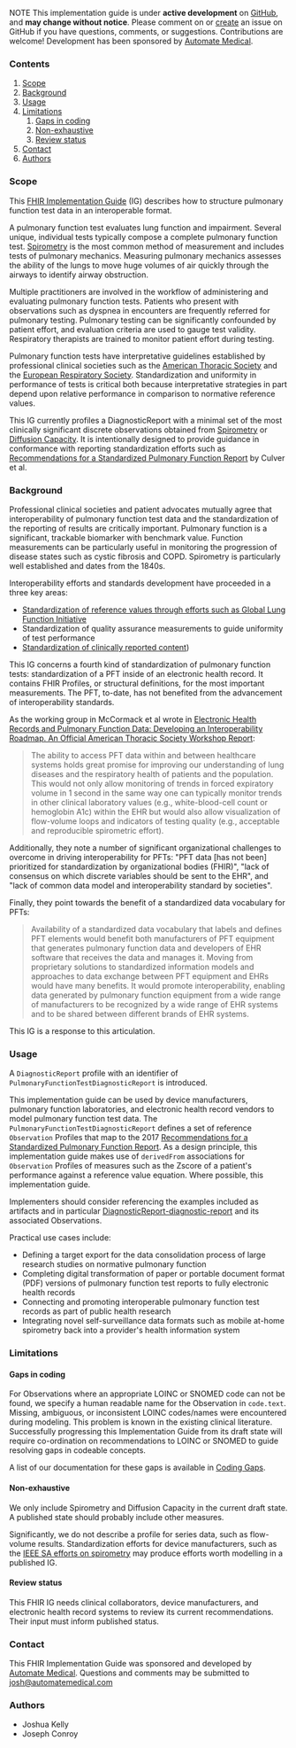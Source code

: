 <span class="label label-danger">NOTE</span> This implementation guide is under **active development** on [GitHub](https://github.com/automate-medical/pft-ig/issues), and **may change without notice**. Please comment on or [create](https://github.com/automate-medical/pft-ig/issues/new) an issue on GitHub if you have questions, comments, or suggestions. Contributions are welcome! Development has been sponsored by [Automate Medical](https://www.automatemedical.com/).

### Contents
1. [Scope](#scope)
2. [Background](#background)
3. [Usage](#usage)
4. [Limitations](#limitations)
    1. [Gaps in coding](#gaps-in-coding)
    2. [Non-exhaustive](#non-exhaustive)
    3. [Review status](#review-status)
6. [Contact](#contact)
7. [Authors](#authors)

### Scope

This [FHIR Implementation Guide](https://www.hl7.org/fhir/implementationguide.html) (IG) describes how to structure pulmonary function test data in an interoperable format.

A pulmonary function test evaluates lung function and impairment. Several unique, individual tests typically compose a complete pulmonary function test. [Spirometry](https://en.wikipedia.org/wiki/Spirometry) is the most common method of measurement and includes tests of pulmonary mechanics. Measuring pulmonary mechanics assesses the ability of the lungs to move huge volumes of air quickly through the airways to identify airway obstruction.

Multiple practitioners are involved in the workflow of administering and evaluating pulmonary function tests. Patients who present with observations such as dyspnea in encounters are frequently referred for pulmonary testing. Pulmonary testing can be significantly confounded by patient effort, and evaluation criteria are used to gauge test validity. Respiratory therapists are trained to monitor patient effort during testing.

Pulmonary function tests have interpretative guidelines established by professional clinical societies such as the [American Thoracic Society](https://www.thoracic.org/) and the [European Respiratory Society](https://www.ersnet.org/). Standardization and uniformity in performance of tests is critical both because interpretative strategies in part depend upon relative performance in comparison to normative reference values.

This IG currently profiles a DiagnosticReport with a minimal set of the most clinically significant discrete observations obtained from [Spirometry](https://en.wikipedia.org/wiki/Spirometry) or [Diffusion Capacity](https://en.wikipedia.org/wiki/Diffusing_capacity). It is intentionally designed to provide guidance in conformance with reporting standardization efforts such as [Recommendations for a Standardized Pulmonary Function Report](https://www.thoracic.org/statements/resources/pft/standardized-pulmonary-function-report.pdf) by Culver et al.

### Background

Professional clinical societies and patient advocates mutually agree that interoperability of pulmonary function test data and the standardization of the reporting of results are critically important. Pulmonary function is a significant, trackable biomarker with benchmark value. Function measurements can be particularly useful in monitoring the progression of disease states such as cystic fibrosis and COPD. Spirometry is particularly well established and dates from the 1840s.

Interoperability efforts and standards development have proceeded in a three key areas:

* [Standardization of reference values through efforts such as Global Lung Function Initiative](https://www.ers-education.org/lrmedia/2012/pdf/266696.pdf)
* Standardization of quality assurance measurements to guide uniformity of test performance
* [Standardization of clinically reported content](https://www.thoracic.org/statements/resources/pft/standardized-pulmonary-function-report.pdf))

This IG concerns a fourth kind of standardization of pulmonary function tests: standardization of a PFT inside of an electronic health record. It contains FHIR Profiles, or structural definitions, for the most important measurements. The PFT, to-date, has not benefited from the advancement of interoperability standards.

As the working group in McCormack et al wrote in [Electronic Health Records and Pulmonary Function Data: Developing an Interoperability Roadmap. An Official American Thoracic Society Workshop Report](https://www.atsjournals.org/doi/full/10.1513/AnnalsATS.202010-1318ST):

> The ability to access PFT data within and between healthcare systems holds great promise for improving our understanding of lung diseases and the respiratory health of patients and the population. This would not only allow monitoring of trends in forced expiratory volume in 1 second in the same way one can typically monitor trends in other clinical laboratory values (e.g., white-blood-cell count or hemoglobin A1c) within the EHR but would also allow visualization of flow-volume loops and indicators of testing quality (e.g., acceptable and reproducible spirometric effort).

Additionally, they note a number of significant organizational challenges to overcome in driving interoperability for PFTs: "PFT data [has not been] prioritized for standardization by organizational bodies (FHIR)", "lack of consensus on which discrete variables should be sent to the EHR", and "lack of common data model and interoperability standard by societies".

Finally, they point towards the benefit of a standardized data vocabulary for PFTs:

> Availability of a standardized data vocabulary that labels and defines PFT elements would benefit both manufacturers of PFT equipment that generates pulmonary function data and developers of EHR software that receives the data and manages it. Moving from proprietary solutions to standardized information models and approaches to data exchange between PFT equipment and EHRs would have many benefits. It would promote interoperability, enabling data generated by pulmonary function equipment from a wide range of manufacturers to be recognized by a wide range of EHR systems and to be shared between different brands of EHR systems.

This IG is a response to this articulation.

### Usage

A `DiagnosticReport` profile with an identifier of `PulmonaryFunctionTestDiagnosticReport` is introduced.

This implementation guide can be used by device manufacturers, pulmonary function laboratories, and electronic health record vendors to model pulmonary function test data.
The `PulmonaryFunctionTestDiagnosticReport` defines a set of reference `Observation` Profiles that map to the 2017 [Recommendations for a Standardized Pulmonary Function Report](https://www.thoracic.org/statements/resources/pft/standardized-pulmonary-function-report.pdf). As a design principle, this implementation guide makes use of `derivedFrom` associations for `Observation` Profiles of measures such as the Zscore of a patient's performance against a reference value equation. Where possible, this implementation guide.

Implementers should consider referencing the examples included as artifacts and in particular [DiagnosticReport-diagnostic-report](./DiagnosticReport-diagnostic-report.html) and its associated Observations.

Practical use cases include:

* Defining a target export for the data consolidation process of large research studies on normative pulmonary function
* Completing digital transformation of paper or portable document format (PDF) versions of pulmonary function test reports to fully electronic health records
* Connecting and promoting interoperable pulmonary function test records as part of public health research
* Integrating novel self-surveillance data formats such as mobile at-home spirometry back into a provider's health information system

### Limitations

#### Gaps in coding

For Observations where an appropriate LOINC or SNOMED code can not be found, we specify a human readable name for the Observation in `code.text`. Missing, ambiguous, or inconsistent LOINC codes/names were encountered during modeling. This problem is known in the existing clinical literature. Successfully progressing this Implementation Guide from its draft state will require co-ordination on recommendations to LOINC or SNOMED to guide resolving gaps in codeable concepts.

A list of our documentation for these gaps is available in [Coding Gaps](./coding-gaps.html).

#### Non-exhaustive

We only include Spirometry and Diffusion Capacity in the current draft state. A published state should probably include other measures.

Significantly, we do not describe a profile for series data, such as flow-volume results. Standardization efforts for device manufacturers, such as the [IEEE SA efforts on spirometry](https://standards.ieee.org/project/11073-10429.html) may produce efforts worth modelling in a published IG.

#### Review status

This FHIR IG needs clinical collaborators, device manufacturers, and electronic health record systems to review its current recommendations. Their input must inform published status.

### Contact

This FHIR Implementation Guide was sponsored and developed by [Automate Medical](https://www.automatemedical.com/). Questions and comments may be submitted to [josh@automatemedical.com](mailto:josh@automatemedical.com)

### Authors

* Joshua Kelly
* Joseph Conroy

